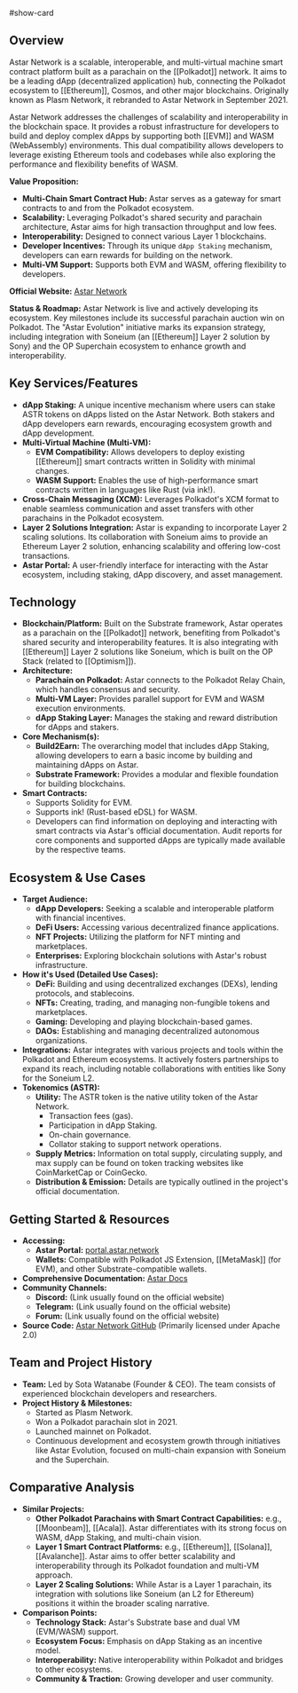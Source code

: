 #show-card

## Overview

Astar Network is a scalable, interoperable, and multi-virtual machine smart contract platform built as a parachain on the [[Polkadot]] network. It aims to be a leading dApp (decentralized application) hub, connecting the Polkadot ecosystem to [[Ethereum]], Cosmos, and other major blockchains. Originally known as Plasm Network, it rebranded to Astar Network in September 2021.

Astar Network addresses the challenges of scalability and interoperability in the blockchain space. It provides a robust infrastructure for developers to build and deploy complex dApps by supporting both [[EVM]] and WASM (WebAssembly) environments. This dual compatibility allows developers to leverage existing Ethereum tools and codebases while also exploring the performance and flexibility benefits of WASM.

**Value Proposition:**

- **Multi-Chain Smart Contract Hub:** Astar serves as a gateway for smart contracts to and from the Polkadot ecosystem.
- **Scalability:** Leveraging Polkadot's shared security and parachain architecture, Astar aims for high transaction throughput and low fees.
- **Interoperability:** Designed to connect various Layer 1 blockchains.
- **Developer Incentives:** Through its unique `dApp Staking` mechanism, developers can earn rewards for building on the network.
- **Multi-VM Support:** Supports both EVM and WASM, offering flexibility to developers.

**Official Website:** [Astar Network](mdc:https://astar.network/)

**Status & Roadmap:**
Astar Network is live and actively developing its ecosystem. Key milestones include its successful parachain auction win on Polkadot. The "Astar Evolution" initiative marks its expansion strategy, including integration with Soneium (an [[Ethereum]] Layer 2 solution by Sony) and the OP Superchain ecosystem to enhance growth and interoperability.

## Key Services/Features

- **dApp Staking:** A unique incentive mechanism where users can stake ASTR tokens on dApps listed on the Astar Network. Both stakers and dApp developers earn rewards, encouraging ecosystem growth and dApp development.
- **Multi-Virtual Machine (Multi-VM):**
  - **EVM Compatibility:** Allows developers to deploy existing [[Ethereum]] smart contracts written in Solidity with minimal changes.
  - **WASM Support:** Enables the use of high-performance smart contracts written in languages like Rust (via ink!).
- **Cross-Chain Messaging (XCM):** Leverages Polkadot's XCM format to enable seamless communication and asset transfers with other parachains in the Polkadot ecosystem.
- **Layer 2 Solutions Integration:** Astar is expanding to incorporate Layer 2 scaling solutions. Its collaboration with Soneium aims to provide an Ethereum Layer 2 solution, enhancing scalability and offering low-cost transactions.
- **Astar Portal:** A user-friendly interface for interacting with the Astar ecosystem, including staking, dApp discovery, and asset management.

## Technology

- **Blockchain/Platform:** Built on the Substrate framework, Astar operates as a parachain on the [[Polkadot]] network, benefiting from Polkadot's shared security and interoperability features. It is also integrating with [[Ethereum]] Layer 2 solutions like Soneium, which is built on the OP Stack (related to [[Optimism]]).
- **Architecture:**
  - **Parachain on Polkadot:** Astar connects to the Polkadot Relay Chain, which handles consensus and security.
  - **Multi-VM Layer:** Provides parallel support for EVM and WASM execution environments.
  - **dApp Staking Layer:** Manages the staking and reward distribution for dApps and stakers.
- **Core Mechanism(s):**
  - **Build2Earn:** The overarching model that includes dApp Staking, allowing developers to earn a basic income by building and maintaining dApps on Astar.
  - **Substrate Framework:** Provides a modular and flexible foundation for building blockchains.
- **Smart Contracts:**
  - Supports Solidity for EVM.
  - Supports ink! (Rust-based eDSL) for WASM.
  - Developers can find information on deploying and interacting with smart contracts via Astar's official documentation. Audit reports for core components and supported dApps are typically made available by the respective teams.

## Ecosystem & Use Cases

- **Target Audience:**
  - **dApp Developers:** Seeking a scalable and interoperable platform with financial incentives.
  - **DeFi Users:** Accessing various decentralized finance applications.
  - **NFT Projects:** Utilizing the platform for NFT minting and marketplaces.
  - **Enterprises:** Exploring blockchain solutions with Astar's robust infrastructure.
- **How it's Used (Detailed Use Cases):**
  - **DeFi:** Building and using decentralized exchanges (DEXs), lending protocols, and stablecoins.
  - **NFTs:** Creating, trading, and managing non-fungible tokens and marketplaces.
  - **Gaming:** Developing and playing blockchain-based games.
  - **DAOs:** Establishing and managing decentralized autonomous organizations.
- **Integrations:** Astar integrates with various projects and tools within the Polkadot and Ethereum ecosystems. It actively fosters partnerships to expand its reach, including notable collaborations with entities like Sony for the Soneium L2.
- **Tokenomics (ASTR):**
  - **Utility:** The ASTR token is the native utility token of the Astar Network.
    - Transaction fees (gas).
    - Participation in dApp Staking.
    - On-chain governance.
    - Collator staking to support network operations.
  - **Supply Metrics:** Information on total supply, circulating supply, and max supply can be found on token tracking websites like CoinMarketCap or CoinGecko.
  - **Distribution & Emission:** Details are typically outlined in the project's official documentation.

## Getting Started & Resources

- **Accessing:**
  - **Astar Portal:** [portal.astar.network](mdc:https://portal.astar.network/)
  - **Wallets:** Compatible with Polkadot JS Extension, [[MetaMask]] (for EVM), and other Substrate-compatible wallets.
- **Comprehensive Documentation:** [Astar Docs](mdc:https://docs.astar.network/)
- **Community Channels:**
  - **Discord:** (Link usually found on the official website)
  - **Telegram:** (Link usually found on the official website)
  - **Forum:** (Link usually found on the official website)
- **Source Code:** [Astar Network GitHub](mdc:https://github.com/AstarNetwork) (Primarily licensed under Apache 2.0)

## Team and Project History

- **Team:** Led by Sota Watanabe (Founder & CEO). The team consists of experienced blockchain developers and researchers.
- **Project History & Milestones:**
  - Started as Plasm Network.
  - Won a Polkadot parachain slot in 2021.
  - Launched mainnet on Polkadot.
  - Continuous development and ecosystem growth through initiatives like Astar Evolution, focused on multi-chain expansion with Soneium and the Superchain.

## Comparative Analysis

- **Similar Projects:**
  - **Other Polkadot Parachains with Smart Contract Capabilities:** e.g., [[Moonbeam]], [[Acala]]. Astar differentiates with its strong focus on WASM, dApp Staking, and multi-chain vision.
  - **Layer 1 Smart Contract Platforms:** e.g., [[Ethereum]], [[Solana]], [[Avalanche]]. Astar aims to offer better scalability and interoperability through its Polkadot foundation and multi-VM approach.
  - **Layer 2 Scaling Solutions:** While Astar is a Layer 1 parachain, its integration with solutions like Soneium (an L2 for Ethereum) positions it within the broader scaling narrative.
- **Comparison Points:**
  - **Technology Stack:** Astar's Substrate base and dual VM (EVM/WASM) support.
  - **Ecosystem Focus:** Emphasis on dApp Staking as an incentive model.
  - **Interoperability:** Native interoperability within Polkadot and bridges to other ecosystems.
  - **Community & Traction:** Growing developer and user community.
